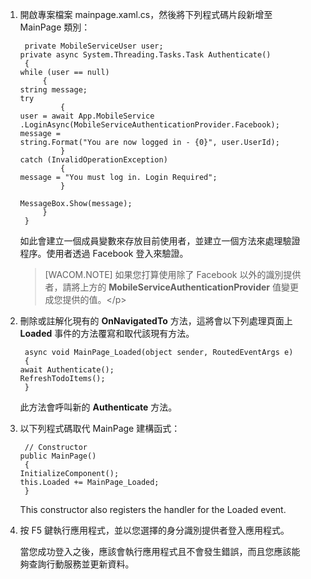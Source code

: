 <ol>

1.  開啟專案檔案 mainpage.xaml.cs，然後將下列程式碼片段新增至 MainPage 類別：

         private MobileServiceUser user;
        private async System.Threading.Tasks.Task Authenticate()
         {
        while (user == null)
             {
        string message;
        try
                 {
        user = await App.MobileService
        .LoginAsync(MobileServiceAuthenticationProvider.Facebook);
        message =
        string.Format("You are now logged in - {0}", user.UserId);
                 }
        catch (InvalidOperationException)
                 {
        message = "You must log in. Login Required";
                 }

        MessageBox.Show(message);
             }
         }

    如此會建立一個成員變數來存放目前使用者，並建立一個方法來處理驗證程序。使用者透過 Facebook 登入來驗證。

    > [WACOM.NOTE] 如果您打算使用除了 Facebook 以外的識別提供者，請將上方的 **MobileServiceAuthenticationProvider** 值變更成您提供的值。&lt;/p\>


2.  刪除或註解化現有的 **OnNavigatedTo** 方法，這將會以下列處理頁面上 **Loaded** 事件的方法覆寫和取代該現有方法。

         async void MainPage_Loaded(object sender, RoutedEventArgs e)
         {
        await Authenticate();
        RefreshTodoItems();
         }

	此方法會呼叫新的 **Authenticate** 方法。 

3.  以下列程式碼取代 MainPage 建構函式：

         // Constructor
        public MainPage()
         {
        InitializeComponent();
        this.Loaded += MainPage_Loaded;
         }

 	This constructor also registers the handler for the Loaded event.

4.  按 F5 鍵執行應用程式，並以您選擇的身分識別提供者登入應用程式。

	當您成功登入之後，應該會執行應用程式且不會發生錯誤，而且您應該能夠查詢行動服務並更新資料。


